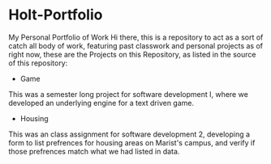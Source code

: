 # Holt-Portfolio
My Personal Portfolio of Work
Hi there, this is a repository to act as a sort of catch all body of work, featuring past classwork and personal projects
as of right now, these are the Projects on this Repository, as listed in the source of this repository:
 * Game
 
 This was a semester long project for software development I, where we developed an underlying engine for a text driven game.
 
 * Housing
 
 This was an class assignment for software development 2, developing a form to list prefrences for housing areas on Marist's campus, and verify if those prefrences match what we had listed in data.
